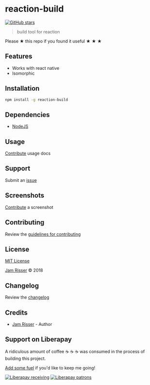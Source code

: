 # reaction-build

[![GitHub stars](https://img.shields.io/github/stars/codejamninja/reaction-build.svg?style=social&label=Stars)](https://github.com/codejamninja/reaction-build)

> build tool for reaction

Please ★ this repo if you found it useful ★ ★ ★


## Features

* Works with react native
* Isomorphic


## Installation

```sh
npm install -g reaction-build
```


## Dependencies

* [NodeJS](https://nodejs.org)


## Usage

[Contribute](https://github.com/codejamninja/reaction-build/blob/master/CONTRIBUTING.md) usage docs


## Support

Submit an [issue](https://github.com/codejamninja/reaction-build/issues/new)


## Screenshots

[Contribute](https://github.com/codejamninja/reaction-build/blob/master/CONTRIBUTING.md) a screenshot


## Contributing

Review the [guidelines for contributing](https://github.com/codejamninja/reaction-build/blob/master/CONTRIBUTING.md)


## License

[MIT License](https://github.com/codejamninja/reaction-build/blob/master/LICENSE)

[Jam Risser](https://codejam.ninja) © 2018


## Changelog

Review the [changelog](https://github.com/codejamninja/reaction-build/blob/master/CHANGELOG.md)


## Credits

* [Jam Risser](https://codejam.ninja) - Author


## Support on Liberapay

A ridiculous amount of coffee ☕ ☕ ☕ was consumed in the process of building this project.

[Add some fuel](https://liberapay.com/codejamninja/donate) if you'd like to keep me going!

[![Liberapay receiving](https://img.shields.io/liberapay/receives/codejamninja.svg?style=flat-square)](https://liberapay.com/codejamninja/donate)
[![Liberapay patrons](https://img.shields.io/liberapay/patrons/codejamninja.svg?style=flat-square)](https://liberapay.com/codejamninja/donate)
